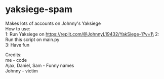 # yaksiege-spam

Makes lots of accounts on Johnny's Yaksiege\
How to use:\
1: Run Yaksiege on https://replit.com/@JohnnyL19432/YakSiege-1?v=1\
2: Run this script on main.py\
3: Have fun

Credits:\
me - code\
Ajax, Daniel, Sam - Funny names\
Johnny - victim
